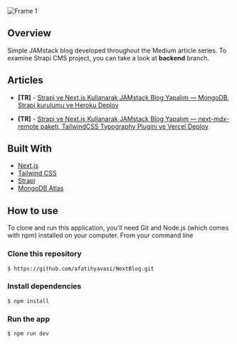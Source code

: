 ![Frame 1](https://user-images.githubusercontent.com/22716658/121964117-b49c3000-cd73-11eb-8c81-6faa85e34f2a.jpeg)


## Overview

Simple JAMstack blog developed throughout the Medium article series. To examine Strapi CMS project, you can take a look at **backend** branch.

## Articles

 - **[TR]** - [Strapi ve Next.js Kullanarak JAMstack Blog Yapalım — MongoDB, Strapi kurulumu ve Heroku Deploy](https://afatihyavasi.medium.com/strapi-ve-nextjs-kullanarak-jamstack-blog-yapal%C4%B1m-mongodb-strapi-kurulumu-ve-heroku-deploy-341a2e92eea0)

 - **[TR]** - [Strapi ve Next.js Kullanarak JAMstack Blog Yapalım — next-mdx-remote paketi, TailwindCSS Typography Plugini ve Vercel Deploy](https://afatihyavasi.medium.com/strapi-ve-nextjs-kullanarak-jamstack-blog-yapal%C4%B1m-next-mdx-remote-paketi-tailwindcss-typography-714418ef1369)


## Built With

 - [Next.js](https://nextjs.org/)
 - [Tailwind CSS](https://tailwindcss.com/)
 - [Strapi](https://strapi.io/)
 - [MongoDB Atlas](https://www.mongodb.com/)


## How to use

To clone and run this application, you'll need Git and Node.js (which comes with npm) installed on your computer. From your command line

### Clone this repository

`$ https://github.com/afatihyavasi/NextBlog.git`

### Install dependencies

`$ npm install`

### Run the app

`$ npm run dev`
